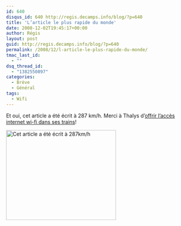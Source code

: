 ```yaml
---
id: 640
disqus_id: 640 http://regis.decamps.info/blog/?p=640
title: 'L’article le plus rapide du monde'
date: 2008-12-02T19:45:17+00:00
author: Régis
layout: post
guid: http://regis.decamps.info/blog/?p=640
permalink: /2008/12/l-article-le-plus-rapide-du-monde/
tmac_last_id:
  - ""
dsq_thread_id:
  - "1382550897"
categories:
  - Brève
  - Général
tags:
  - Wifi
---
```

Et oui, cet article a été écrit à 287 km/h. Merci à Thalys d’[offrir l’accès internet wi-fi dans ses trains](http://www.thalys.com/fr/fr/guide-du-voyageur/pendant/internet-a-bord)!
  
[<img src="http://regis.decamps.info/blog/wp-content/uploads/2008/12/thalys-geolocalisation-small-300x245.png" alt="Cet article a été écrit à 287km/h" title="thalys geolocalisation" width="300" height="245" class="size-medium wp-image-642" srcset="http://regis.decamps.info/blog/wp-content/uploads/2008/12/thalys-geolocalisation-small-300x245.png 300w, http://regis.decamps.info/blog/wp-content/uploads/2008/12/thalys-geolocalisation-small.png 542w" sizes="(max-width: 300px) 100vw, 300px" />](http://regis.decamps.info/blog/wp-content/uploads/2008/12/thalys-geolocalisation-small.png)

